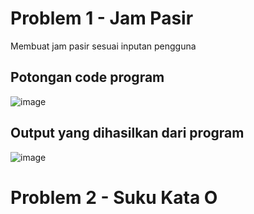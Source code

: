 # Problem 1 - Jam Pasir
Membuat jam pasir sesuai inputan pengguna
## Potongan code program
![image](https://user-images.githubusercontent.com/75010847/157812743-a906f589-c29b-4a95-9a16-fcf56c60225c.png)

## Output yang dihasilkan dari program
![image](https://user-images.githubusercontent.com/75010847/157812652-e1098899-deb8-4466-960b-3f6cf0ad4f55.png)

# Problem 2 - Suku Kata O
